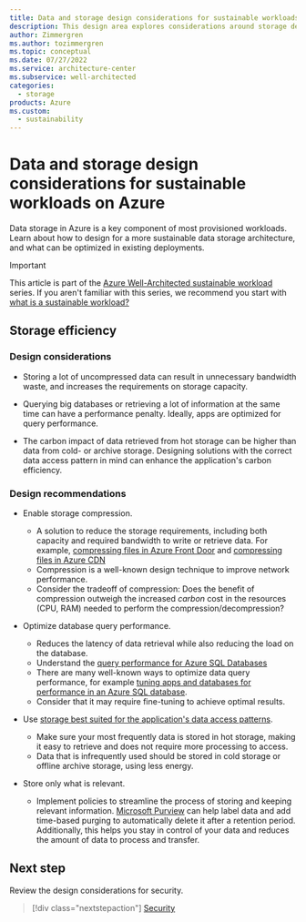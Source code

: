```yaml
---
title: Data and storage design considerations for sustainable workloads on Azure
description: This design area explores considerations around storage design for sustainable workloads on Azure.
author: Zimmergren
ms.author: tozimmergren
ms.topic: conceptual
ms.date: 07/27/2022
ms.service: architecture-center
ms.subservice: well-architected
categories: 
  - storage
products: Azure
ms.custom:
  - sustainability
---
```


# Data and storage design considerations for sustainable workloads on Azure

Data storage in Azure is a key component of most provisioned workloads. Learn about how to design for a more sustainable data storage architecture, and what can be optimized in existing deployments.

> [!IMPORTANT]
> This article is part of the [Azure Well-Architected sustainable workload](index.yml) series. If you aren't familiar with this series, we recommend you start with [what is a sustainable workload?](sustainability-get-started.md#what-is-a-sustainable-workload)

## Storage efficiency

### Design considerations

- Storing a lot of uncompressed data can result in unnecessary bandwidth waste, and increases the requirements on storage capacity.

- Querying big databases or retrieving a lot of information at the same time can have a performance penalty. Ideally, apps are optimized for query performance.

- The carbon impact of data retrieved from hot storage can be higher than data from cold- or archive storage. Designing  solutions with the correct data access pattern in mind can enhance the application's carbon efficiency.

### Design recommendations

- Enable storage compression.
  - A solution to reduce the storage requirements, including both capacity and required bandwidth to write or retrieve data. For example, [compressing files in Azure Front Door](/azure/frontdoor/standard-premium/how-to-compression) and [compressing files in Azure CDN ](/azure/cdn/cdn-improve-performance)
  - Compression is a well-known design technique to improve network performance.
  - Consider the tradeoff of compression: Does the benefit of compression outweigh the increased _carbon_ cost in the resources (CPU, RAM) needed to perform the compression/decompression?
  
- Optimize database query performance.
  - Reduces the latency of data retrieval while also reducing the load on the database.
  - Understand the [query performance for Azure SQL Databases](/azure/azure-sql/database/query-performance-insight-use)
  - There are many well-known ways to optimize data query performance, for example [tuning apps and databases for performance in an Azure SQL database](/azure/azure-sql/database/performance-guidance).
  - Consider that it may require fine-tuning to achieve optimal results.

- Use [storage best suited for the application's data access patterns](/azure/architecture/guide/design-principles/use-best-data-store).
  - Make sure your most frequently data is stored in hot storage, making it easy to retrieve and does not require more processing to access.
  - Data that is infrequently used should be stored in cold storage or offline archive storage, using less energy.

- Store only what is relevant.
  - Implement policies to streamline the process of storing and keeping relevant information. [Microsoft Purview](/azure/purview/overview) can help label data and add time-based purging to automatically delete it after a retention period. Additionally, this helps you stay in control of your data and reduces the amount of data to process and transfer.

## Next step

Review the design considerations for security.

> [!div class="nextstepaction"]
> [Security](sustainability-security.md)